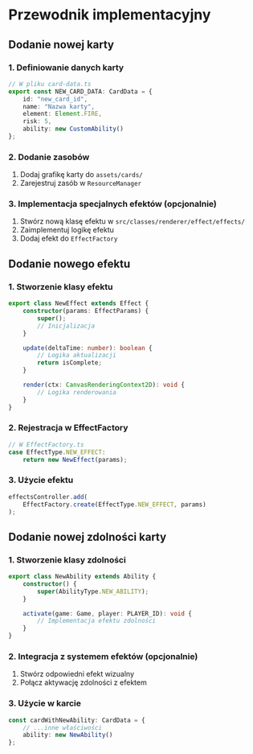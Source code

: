 # Przewodnik implementacyjny

## Dodanie nowej karty

### 1. Definiowanie danych karty
```typescript
// W pliku card-data.ts
export const NEW_CARD_DATA: CardData = {
    id: "new_card_id",
    name: "Nazwa karty",
    element: Element.FIRE,
    risk: 5,
    ability: new CustomAbility()
};
```

### 2. Dodanie zasobów
1. Dodaj grafikę karty do `assets/cards/`
2. Zarejestruj zasób w `ResourceManager`

### 3. Implementacja specjalnych efektów (opcjonalnie)
1. Stwórz nową klasę efektu w `src/classes/renderer/effect/effects/`
2. Zaimplementuj logikę efektu
3. Dodaj efekt do `EffectFactory`

## Dodanie nowego efektu

### 1. Stworzenie klasy efektu
```typescript
export class NewEffect extends Effect {
    constructor(params: EffectParams) {
        super();
        // Inicjalizacja
    }

    update(deltaTime: number): boolean {
        // Logika aktualizacji
        return isComplete;
    }

    render(ctx: CanvasRenderingContext2D): void {
        // Logika renderowania
    }
}
```

### 2. Rejestracja w EffectFactory
```typescript
// W EffectFactory.ts
case EffectType.NEW_EFFECT:
    return new NewEffect(params);
```

### 3. Użycie efektu
```typescript
effectsController.add(
    EffectFactory.create(EffectType.NEW_EFFECT, params)
);
```

## Dodanie nowej zdolności karty

### 1. Stworzenie klasy zdolności
```typescript
export class NewAbility extends Ability {
    constructor() {
        super(AbilityType.NEW_ABILITY);
    }

    activate(game: Game, player: PLAYER_ID): void {
        // Implementacja efektu zdolności
    }
}
```

### 2. Integracja z systemem efektów (opcjonalnie)
1. Stwórz odpowiedni efekt wizualny
2. Połącz aktywację zdolności z efektem

### 3. Użycie w karcie
```typescript
const cardWithNewAbility: CardData = {
    // ...inne właściwości
    ability: new NewAbility()
};
```